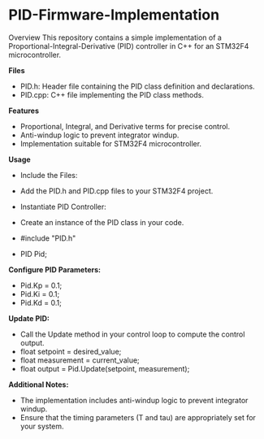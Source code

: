 # PID-Firmware-Implementation

Overview
This repository contains a simple implementation of a Proportional-Integral-Derivative (PID) controller in C++ for an STM32F4 microcontroller.

**Files**
* PID.h: Header file containing the PID class definition and declarations.
* PID.cpp: C++ file implementing the PID class methods.

**Features**
* Proportional, Integral, and Derivative terms for precise control.
* Anti-windup logic to prevent integrator windup.
* Implementation suitable for STM32F4 microcontroller.

**Usage**
* Include the Files:
* Add the PID.h and PID.cpp files to your STM32F4 project.
* Instantiate PID Controller:
* Create an instance of the PID class in your code.

* #include "PID.h"
* PID Pid;

**Configure PID Parameters:**

* Pid.Kp = 0.1;
* Pid.Ki = 0.1;
* Pid.Kd = 0.1;

**Update PID:**
* Call the Update method in your control loop to compute the control output.
* float setpoint =  desired_value;
* float measurement = current_value;
* float output = Pid.Update(setpoint, measurement);

**Additional Notes:**
* The implementation includes anti-windup logic to prevent integrator windup.
* Ensure that the timing parameters (T and tau) are appropriately set for your system.
